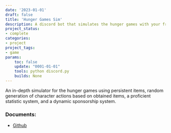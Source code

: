 ```yaml
---
date: '2023-01-01'
draft: false
title: 'Hunger Games Sim'
description: A discord bot that simulates the hunger games with your friends
project_status: 
- complete
categories:
- project
project_tags:
- game
params:
    toc: false
    update: "0001-01-01" 
    tools: python discord.py
    builds: None
---
```


An in-depth simulator for the hunger games using persistent items, random generation of character actions based on obtained items, a proficient statistic system, and a dynamic sponsorship system. 

### Documents:
- [Github](https://github.com/Fireye04/HungerGames)
